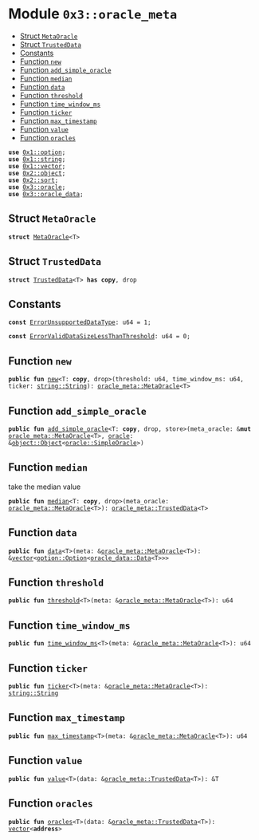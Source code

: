 
<a name="0x3_oracle_meta"></a>

# Module `0x3::oracle_meta`



-  [Struct `MetaOracle`](#0x3_oracle_meta_MetaOracle)
-  [Struct `TrustedData`](#0x3_oracle_meta_TrustedData)
-  [Constants](#@Constants_0)
-  [Function `new`](#0x3_oracle_meta_new)
-  [Function `add_simple_oracle`](#0x3_oracle_meta_add_simple_oracle)
-  [Function `median`](#0x3_oracle_meta_median)
-  [Function `data`](#0x3_oracle_meta_data)
-  [Function `threshold`](#0x3_oracle_meta_threshold)
-  [Function `time_window_ms`](#0x3_oracle_meta_time_window_ms)
-  [Function `ticker`](#0x3_oracle_meta_ticker)
-  [Function `max_timestamp`](#0x3_oracle_meta_max_timestamp)
-  [Function `value`](#0x3_oracle_meta_value)
-  [Function `oracles`](#0x3_oracle_meta_oracles)


<pre><code><b>use</b> <a href="">0x1::option</a>;
<b>use</b> <a href="">0x1::string</a>;
<b>use</b> <a href="">0x1::vector</a>;
<b>use</b> <a href="">0x2::object</a>;
<b>use</b> <a href="">0x2::sort</a>;
<b>use</b> <a href="oracle.md#0x3_oracle">0x3::oracle</a>;
<b>use</b> <a href="oracle_data.md#0x3_oracle_data">0x3::oracle_data</a>;
</code></pre>



<a name="0x3_oracle_meta_MetaOracle"></a>

## Struct `MetaOracle`



<pre><code><b>struct</b> <a href="oracle_meta.md#0x3_oracle_meta_MetaOracle">MetaOracle</a>&lt;T&gt;
</code></pre>



<a name="0x3_oracle_meta_TrustedData"></a>

## Struct `TrustedData`



<pre><code><b>struct</b> <a href="oracle_meta.md#0x3_oracle_meta_TrustedData">TrustedData</a>&lt;T&gt; <b>has</b> <b>copy</b>, drop
</code></pre>



<a name="@Constants_0"></a>

## Constants


<a name="0x3_oracle_meta_ErrorUnsupportedDataType"></a>



<pre><code><b>const</b> <a href="oracle_meta.md#0x3_oracle_meta_ErrorUnsupportedDataType">ErrorUnsupportedDataType</a>: u64 = 1;
</code></pre>



<a name="0x3_oracle_meta_ErrorValidDataSizeLessThanThreshold"></a>



<pre><code><b>const</b> <a href="oracle_meta.md#0x3_oracle_meta_ErrorValidDataSizeLessThanThreshold">ErrorValidDataSizeLessThanThreshold</a>: u64 = 0;
</code></pre>



<a name="0x3_oracle_meta_new"></a>

## Function `new`



<pre><code><b>public</b> <b>fun</b> <a href="oracle_meta.md#0x3_oracle_meta_new">new</a>&lt;T: <b>copy</b>, drop&gt;(threshold: u64, time_window_ms: u64, ticker: <a href="_String">string::String</a>): <a href="oracle_meta.md#0x3_oracle_meta_MetaOracle">oracle_meta::MetaOracle</a>&lt;T&gt;
</code></pre>



<a name="0x3_oracle_meta_add_simple_oracle"></a>

## Function `add_simple_oracle`



<pre><code><b>public</b> <b>fun</b> <a href="oracle_meta.md#0x3_oracle_meta_add_simple_oracle">add_simple_oracle</a>&lt;T: <b>copy</b>, drop, store&gt;(meta_oracle: &<b>mut</b> <a href="oracle_meta.md#0x3_oracle_meta_MetaOracle">oracle_meta::MetaOracle</a>&lt;T&gt;, <a href="oracle.md#0x3_oracle">oracle</a>: &<a href="_Object">object::Object</a>&lt;<a href="oracle.md#0x3_oracle_SimpleOracle">oracle::SimpleOracle</a>&gt;)
</code></pre>



<a name="0x3_oracle_meta_median"></a>

## Function `median`

take the median value


<pre><code><b>public</b> <b>fun</b> <a href="oracle_meta.md#0x3_oracle_meta_median">median</a>&lt;T: <b>copy</b>, drop&gt;(meta_oracle: <a href="oracle_meta.md#0x3_oracle_meta_MetaOracle">oracle_meta::MetaOracle</a>&lt;T&gt;): <a href="oracle_meta.md#0x3_oracle_meta_TrustedData">oracle_meta::TrustedData</a>&lt;T&gt;
</code></pre>



<a name="0x3_oracle_meta_data"></a>

## Function `data`



<pre><code><b>public</b> <b>fun</b> <a href="oracle_meta.md#0x3_oracle_meta_data">data</a>&lt;T&gt;(meta: &<a href="oracle_meta.md#0x3_oracle_meta_MetaOracle">oracle_meta::MetaOracle</a>&lt;T&gt;): &<a href="">vector</a>&lt;<a href="_Option">option::Option</a>&lt;<a href="oracle_data.md#0x3_oracle_data_Data">oracle_data::Data</a>&lt;T&gt;&gt;&gt;
</code></pre>



<a name="0x3_oracle_meta_threshold"></a>

## Function `threshold`



<pre><code><b>public</b> <b>fun</b> <a href="oracle_meta.md#0x3_oracle_meta_threshold">threshold</a>&lt;T&gt;(meta: &<a href="oracle_meta.md#0x3_oracle_meta_MetaOracle">oracle_meta::MetaOracle</a>&lt;T&gt;): u64
</code></pre>



<a name="0x3_oracle_meta_time_window_ms"></a>

## Function `time_window_ms`



<pre><code><b>public</b> <b>fun</b> <a href="oracle_meta.md#0x3_oracle_meta_time_window_ms">time_window_ms</a>&lt;T&gt;(meta: &<a href="oracle_meta.md#0x3_oracle_meta_MetaOracle">oracle_meta::MetaOracle</a>&lt;T&gt;): u64
</code></pre>



<a name="0x3_oracle_meta_ticker"></a>

## Function `ticker`



<pre><code><b>public</b> <b>fun</b> <a href="oracle_meta.md#0x3_oracle_meta_ticker">ticker</a>&lt;T&gt;(meta: &<a href="oracle_meta.md#0x3_oracle_meta_MetaOracle">oracle_meta::MetaOracle</a>&lt;T&gt;): <a href="_String">string::String</a>
</code></pre>



<a name="0x3_oracle_meta_max_timestamp"></a>

## Function `max_timestamp`



<pre><code><b>public</b> <b>fun</b> <a href="oracle_meta.md#0x3_oracle_meta_max_timestamp">max_timestamp</a>&lt;T&gt;(meta: &<a href="oracle_meta.md#0x3_oracle_meta_MetaOracle">oracle_meta::MetaOracle</a>&lt;T&gt;): u64
</code></pre>



<a name="0x3_oracle_meta_value"></a>

## Function `value`



<pre><code><b>public</b> <b>fun</b> <a href="oracle_meta.md#0x3_oracle_meta_value">value</a>&lt;T&gt;(data: &<a href="oracle_meta.md#0x3_oracle_meta_TrustedData">oracle_meta::TrustedData</a>&lt;T&gt;): &T
</code></pre>



<a name="0x3_oracle_meta_oracles"></a>

## Function `oracles`



<pre><code><b>public</b> <b>fun</b> <a href="oracle_meta.md#0x3_oracle_meta_oracles">oracles</a>&lt;T&gt;(data: &<a href="oracle_meta.md#0x3_oracle_meta_TrustedData">oracle_meta::TrustedData</a>&lt;T&gt;): <a href="">vector</a>&lt;<b>address</b>&gt;
</code></pre>
